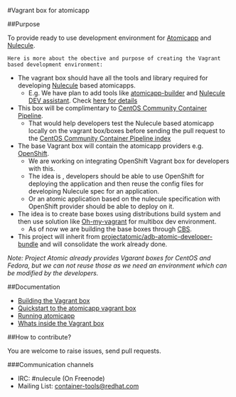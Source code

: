 #Vagrant box for atomicapp

##Purpose

To provide ready to use  development environment for [Atomicapp](https://github.com/projectatomic/atomicapp) and [Nulecule](https://github.com/projectatomic/atomicapp).

`Here is more about the obective and purpose of creating the Vagrant based development environment:`

* The vagrant box should have all the tools and library required for developing [Nulecule](https://github.com/projectatomic/atomicapp) based atomicapps.
    * E.g. We have plan to add tools like [atomicapp-builder](https://github.com/bkabrda/atomicapp-builder) and [Nulecule DEV assistant](https://github.com/devassistant/dap-nulecule). Check [here for details](https://github.com/LalatenduMohanty/centos7-container-app-vagrant-box/labels/enhancement)
* This box will be complimentary to [CentOS Community Container Pipeline](http://wiki.centos.org/ContainerPipeline).
    * That would help developers test the Nulecule based atomicapp locally on the vagrant box/boxes before sending the pull request to the [CentOS Community Container Pipeline index](https://github.com/kbsingh/cccp-index)
* The base Vagrant box will contain the atomicapp providers e.g.  [OpenShift](https://github.com/openshift).
    * We are working on integrating OpenShift Vagrant box for developers with this.
    * The idea is , developers should be able to use OpenShift for deploying the application and then reuse the config files for developing Nulecule spec for an application.
    * Or an atomic application based on the nulecule specification with OpenShift provider should be able to deploy on it. 
* The idea is to create base boxes using distributions build system and then use solution like [Oh-my-vagrant](https://github.com/purpleidea/oh-my-vagrant) for multibox dev environment.
    * As of now we are building the base boxes through [CBS](http://cbs.centos.org/koji/).
* This project will inherit from [projectatomic/adb-atomic-developer-bundle](https://github.com/projectatomic/adb-atomic-developer-bundle/) and will consolidate the work already done.

*Note:*
*Project Atomic already provides Vgarant boxes for CentOS and Fedora, but we can not reuse those as we need an environment which can be modified by the developers.*

##Documentation

* [Building the Vagrant box](docs/build.rst)
* [Quickstart to the atomicapp vagrant box](docs/quickstart.rst)
* [Running atomicapp](docs/runningatomicapp.rst)
* [Whats inside the Vagrant box](docs/whatsinside.rst)

##How to contribute?

You are welcome to raise issues, send pull requests.

###Communication channels

* IRC: #nulecule (On Freenode)
* Mailing List: [container-tools@redhat.com](https://www.redhat.com/mailman/listinfo/container-tools)
